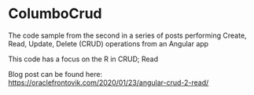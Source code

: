 # ColumboCrud

The code sample from the second in a series of posts performing Create, Read, Update, Delete (CRUD) operations from an Angular app

This code has a focus on the R in CRUD; Read

Blog post can be found here: https://oraclefrontovik.com/2020/01/23/angular-crud-2-read/
